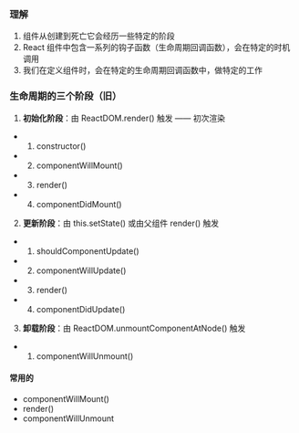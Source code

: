 ### 理解
1. 组件从创建到死亡它会经历一些特定的阶段
2. React 组件中包含一系列的钩子函数（生命周期回调函数），会在特定的时机调用
3. 我们在定义组件时，会在特定的生命周期回调函数中，做特定的工作


### 生命周期的三个阶段（旧）

1. **初始化阶段**：由 ReactDOM.render() 触发 —— 初次渲染
  - 1. constructor()
  - 2. componentWillMount()
  - 3. render()
  - 4. componentDidMount()


2. **更新阶段**：由 this.setState() 或由父组件 render() 触发
  - 1. shouldComponentUpdate()
  - 2. componentWillUpdate()
  - 3. render()
  - 4. componentDidUpdate()


3. **卸载阶段**：由 ReactDOM.unmountComponentAtNode() 触发
  - 1. componentWillUnmount()


#### 常用的
- componentWillMount()
- render()
- componentWillUnmount
